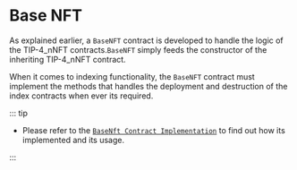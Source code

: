 # Base NFT
As explained earlier, a `BaseNFT` contract is developed to handle the logic of the TIP-4_nNFT contracts.`BaseNFT` simply feeds the constructor of the inheriting TIP-4_nNFT contract.

When it comes to indexing functionality, the `BaseNFT` contract must implement the methods that handles the deployment and destruction of the index contracts when ever its required.

::: tip

- Please refer to the [`BaseNft Contract Implementation`](../usage/deployingCollection.md#nft-contract) to find out how its implemented and its usage.

:::